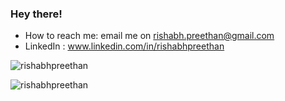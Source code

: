 ### Hey there! 

- How to reach me: email me on rishabh.preethan@gmail.com
- LinkedIn : www.linkedin.com/in/rishabhpreethan


<p align="left"> <img src="https://komarev.com/ghpvc/?username=rishabhpreethan&label=Profile%20views&color=0e75b6&style=for-the-badge" alt="rishabhpreethan" /> </p>
<!-- ![Github stats](https://github-readme-stats.vercel.app/api?username=rishabhpreethan&count_private=true&show_icons=true&theme=radical) -->

<p><img align="center" src="https://github-readme-streak-stats.herokuapp.com/?user=rishabhpreethan&&theme=dark" alt="rishabhpreethan" /></p>

